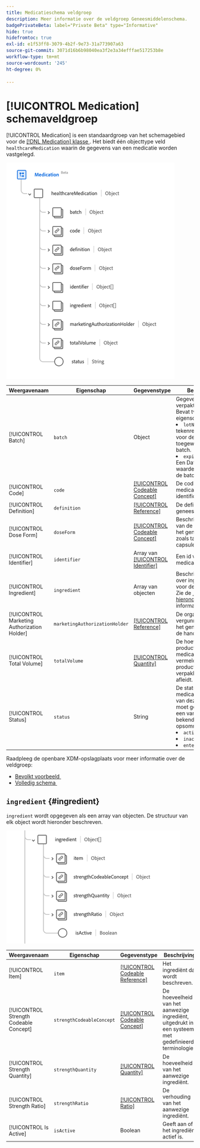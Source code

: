 ```yaml
---
title: Medicatieschema veldgroep
description: Meer informatie over de veldgroep Geneesmiddelenschema.
badgePrivateBeta: label="Private Beta" type="Informative"
hide: true
hidefromtoc: true
exl-id: e1f53ff8-3079-4b2f-9e73-31a773907a63
source-git-commit: 3071d16b6b98040ea3f2e3a34efffae517253b8e
workflow-type: tm+mt
source-wordcount: '245'
ht-degree: 0%

---
```


# [!UICONTROL Medication] schemaveldgroep

[!UICONTROL Medication] is een standaardgroep van het schemagebied voor de [[!DNL Medication]  klasse &#x200B;](../../../classes/medication.md). Het biedt één objecttype veld `healthcareMedication` waarin de gegevens van een medicatie worden vastgelegd.

![&#x200B; de groepsstructuur van het Gebied &#x200B;](../../../images/healthcare/field-groups/medication/medication.png)

| Weergavenaam | Eigenschap | Gegevenstype | Beschrijving |
| ---|  --- | --- | --- |
| [!UICONTROL Batch] | `batch` | Object | Gegevens over een verpakte medicatie. Bevat twee eigenschappen: <li>`lotNumber`: Een tekenreekswaarde voor de id die is toegewezen aan de batch.</li> <li>`expirationDate`: Een DateTime-waarde voor wanneer de batch vervalt.</li> |
| [!UICONTROL Code] | `code` | [[!UICONTROL Codeable Concept]](../data-types/codeable-concept.md) | De code die deze medicatie identificeert. |
| [!UICONTROL Definition] | `definition` | [[!UICONTROL Reference]](../data-types/reference.md) | De definitie van het geneesmiddel. |
| [!UICONTROL Dose Form] | `doseForm` | [[!UICONTROL Codeable Concept]](../data-types/codeable-concept.md) | Beschrijft de vorm van de dosering van het geneesmiddel, zoals tabletten of capsules. |
| [!UICONTROL Identifier] | `identifier` | Array van [[!UICONTROL Identifier]](../data-types/identifier.md) | Een id voor de medicatie. |
| [!UICONTROL Ingredient] | `ingredient` | Array van objecten | Beschrijft informatie over ingrediënten voor de medicatie. Zie de [&#x200B; sectie hieronder &#x200B;](#ingredient) voor meer informatie. |
| [!UICONTROL Marketing Authorization Holder] | `marketingAuthorizationHolder` | [[!UICONTROL Reference]](../data-types/reference.md) | De organisatie die de vergunning heeft om het geneesmiddel in de handel te brengen. |
| [!UICONTROL Total Volume] | `totalVolume` | [[!UICONTROL Quantity]](../data-types/quantity.md) | De hoeveelheid product die in de medicatie wordt vermeld wanneer de productcode geen verpakkingsgrootte afleidt. |
| [!UICONTROL Status] | `status` | String | De status van de medicatie. De waarde van deze eigenschap moet gelijk zijn aan een van de volgende bekende opsommingswaarden. <li> `active` </li> <li> `inactive` </li> <li> `entered-in-error` </li> |

Raadpleeg de openbare XDM-opslagplaats voor meer informatie over de veldgroep:

* [&#x200B; Bevolkt voorbeeld &#x200B;](https://github.com/adobe/xdm/blob/master/extensions/industry/healthcare/fhir/fieldgroups/medication.example.1.json)
* [&#x200B; Volledig schema &#x200B;](https://github.com/adobe/xdm/blob/master/extensions/industry/healthcare/fhir/fieldgroups/medication.schema.json)

## `ingredient` {#ingredient}

`ingredient` wordt opgegeven als een array van objecten. De structuur van elk object wordt hieronder beschreven.

![&#x200B; ingrediëntenstructuur &#x200B;](../../../images/healthcare/field-groups/medication/ingredient.png)

| Weergavenaam | Eigenschap | Gegevenstype | Beschrijving |
| --- | --- | --- | --- |
| [!UICONTROL Item] | `item` | [[!UICONTROL Codeable Reference]](../data-types/codeable-reference.md) | Het ingrediënt dat wordt beschreven. |
| [!UICONTROL Strength Codeable Concept] | `strengthCodeableConcept` | [[!UICONTROL Codeable Concept]](../data-types/codeable-concept.md) | De hoeveelheid van het aanwezige ingrediënt, uitgedrukt in een systeem met gedefinieerde terminologie. |
| [!UICONTROL Strength Quantity] | `strengthQuantity` | [[!UICONTROL Quantity]](../data-types/quantity.md) | De hoeveelheid van het aanwezige ingrediënt. |
| [!UICONTROL Strength Ratio] | `strengthRatio` | [[!UICONTROL Ratio]](../data-types/ratio.md) | De verhouding van het aanwezige ingrediënt. |
| [!UICONTROL Is Active] | `isActive` | Boolean | Geeft aan of het ingrediënt actief is. |
